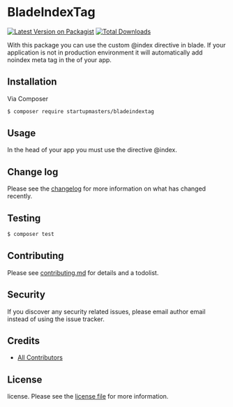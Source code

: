 # BladeIndexTag

[![Latest Version on Packagist][ico-version]][link-packagist]
[![Total Downloads][ico-downloads]][link-downloads]

With this package you can use the custom @index directive in blade. If your application is not in production environment it will automatically add noindex meta tag in the <head> of your app.
## Installation

Via Composer

``` bash
$ composer require startupmasters/bladeindextag
```

## Usage

In the head of your app you must use the directive @index.

## Change log

Please see the [changelog](changelog.md) for more information on what has changed recently.

## Testing

``` bash
$ composer test
```

## Contributing

Please see [contributing.md](contributing.md) for details and a todolist.

## Security

If you discover any security related issues, please email author email instead of using the issue tracker.

## Credits

- [All Contributors][link-contributors]

## License

license. Please see the [license file](license.md) for more information.

[ico-version]: https://img.shields.io/packagist/v/startupmasters/bladeindextag.svg?style=flat-square
[ico-downloads]: https://img.shields.io/packagist/dt/startupmasters/bladeindextag.svg?style=flat-square
[ico-travis]: https://img.shields.io/travis/alexievbgn/bladeindextag/master.svg?style=flat-square
[ico-styleci]: https://styleci.io/repos/12345678/shield

[link-packagist]: https://packagist.org/packages/startupmasters/bladeindextag
[link-downloads]: https://packagist.org/packages/startupmasters/bladeindextag
[link-author]: https://startup-masters.com
[link-contributors]: ../../contributors
